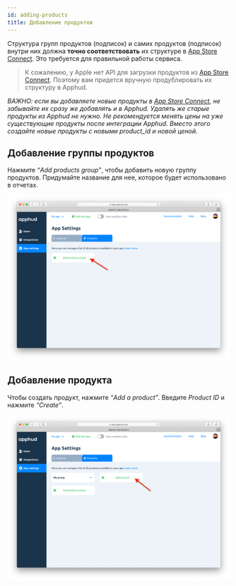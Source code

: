 ```yaml
---
id: adding-products
title: Добавление продуктов
---
```

Структура групп продуктов (подписок) и самих продуктов (подписок) внутри них должна **точно соответствовать** их структуре в <a href="https://appstoreconnect.apple.com/" target="_blank">App Store Connect</a>. Это требуется для правильной работы сервиса.

> К сожалению, у Apple нет API для загрузки продуктов из <a href="https://appstoreconnect.apple.com/" target="_blank">App Store Connect</a>. Поэтому вам придется вручную продублировать их структуру в Apphud.
>

*ВАЖНО: если вы добавляете новые продукты в <a href="https://appstoreconnect.apple.com/" target="_blank">App Store Connect</a>, не забывайте их сразу же добавлять и в Apphud. Удалять же старые продукты из Apphud не нужно. Не рекомендуется менять цены на уже существующие продукты после интеграции Apphud. Вместо этого создайте новые продукты с новыми product_id и новой ценой.*

## Добавление группы продуктов

Нажмите *“Add products group”*, чтобы добавить новую группу продуктов. Придумайте название для нее, которое будет использовано в отчетах.

![adding-products-group](assets/adding-products-group.png)

## Добавление продукта

Чтобы создать продукт, нажмите *“Add a product”*. Введите *Product ID* и нажмите *“Create”*.

![adding-product](assets/adding-product.png)
